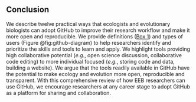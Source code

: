 ## Conclusion

We describe twelve practical ways that ecologists and evolutionary biologists can adopt GitHub to improve their research workflow and make it more open and reproducible.
We provide definitions ([Box 1](#definitions)) and types of users (Figure @fig:github-diagram) to help researchers identify and prioritize the skills and tools to learn and apply.
We highlight tools providing high collaborative potential (_e.g._, open science discussion, collaborative code editing) to more individual focused (_e.g._, storing code and data, building a website).
We argue that the tools readily available in GitHub have the potential to make ecology and evolution more open, reproducible and transparent.
With this comprehensive review of how EEB researchers can use GitHub, we encourage researchers at any career stage to adopt GitHub as a platform for sharing and collaboration.

